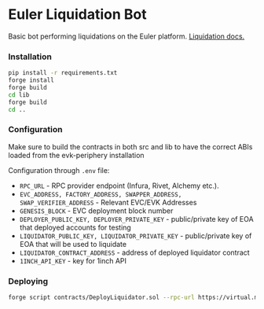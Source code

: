 # Euler Liquidation Bot

Basic bot performing liquidations on the Euler platform. [Liquidation docs.](https://docs.euler.finance/euler-vault-kit-white-paper/#liquidation)

### Installation

```bash
pip install -r requirements.txt
forge install
forge build
cd lib
forge build
cd ..
```


### Configuration

Make sure to build the contracts in both src and lib to have the correct ABIs loaded from the evk-periphery installation

Configuration through `.env` file:

- `RPC_URL` - RPC provider endpoint (Infura, Rivet, Alchemy etc.).
- `EVC_ADDRESS, FACTORY_ADDRESS, SWAPPER_ADDRESS, SWAP_VERIFIER_ADDRESS` - Relevant EVC/EVK Addresses
- `GENESIS_BLOCK` - EVC deployment block number
- `DEPLOYER_PUBLIC_KEY, DEPLOYER_PRIVATE_KEY` - public/private key of EOA that deployed accounts for testing
- `LIQUIDATOR_PUBLIC_KEY, LIQUIDATOR_PRIVATE_KEY` - public/private key of EOA that will be used to liquidate
- `LIQUIDATOR_CONTRACT_ADDRESS` - address of deployed liquidator contract
- `1INCH_API_KEY` - key for 1inch API


### Deploying

```bash
forge script contracts/DeployLiquidator.sol --rpc-url https://virtual.mainnet.rpc.tenderly.co/24f051ac-9429-419a-890e-c5dc56bf2649 --broadcast --ffi -vvv --slow
```